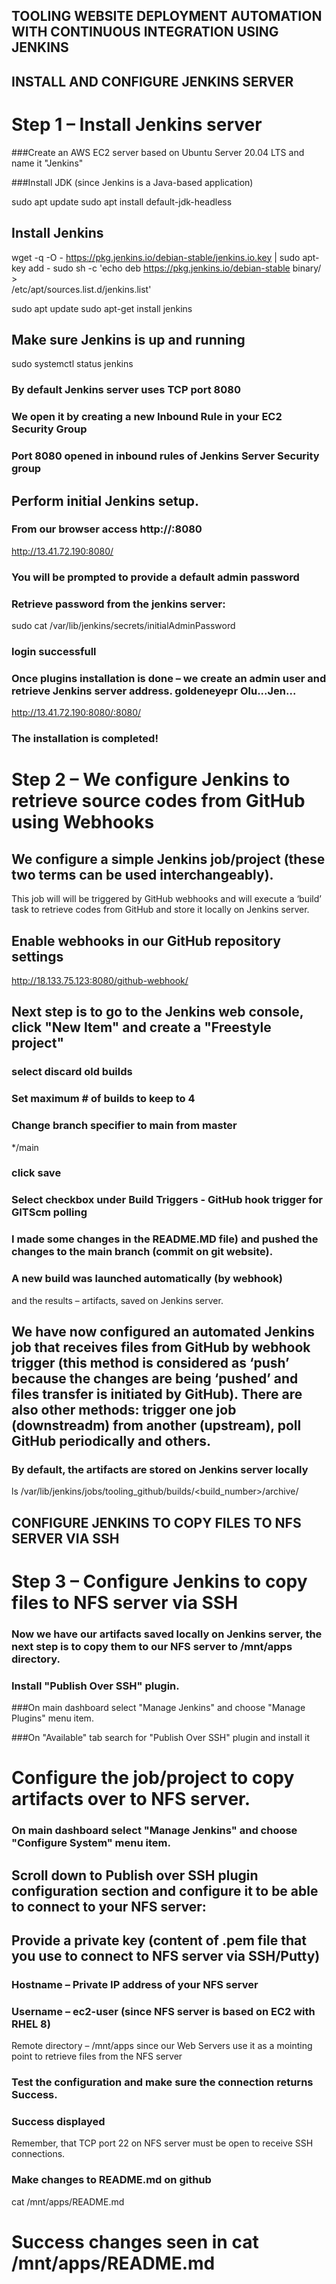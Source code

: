 ## TOOLING WEBSITE DEPLOYMENT AUTOMATION WITH CONTINUOUS INTEGRATION USING JENKINS

## INSTALL AND CONFIGURE JENKINS SERVER
# Step 1 – Install Jenkins server
###Create an AWS EC2 server based on Ubuntu Server 20.04 LTS and name it "Jenkins"

###Install JDK (since Jenkins is a Java-based application)

sudo apt update
sudo apt install default-jdk-headless

## Install Jenkins
wget -q -O - https://pkg.jenkins.io/debian-stable/jenkins.io.key | sudo apt-key add -
sudo sh -c 'echo deb https://pkg.jenkins.io/debian-stable binary/ > \
    /etc/apt/sources.list.d/jenkins.list'

sudo apt update
sudo apt-get install jenkins
## Make sure Jenkins is up and running

sudo systemctl status jenkins

### By default Jenkins server uses TCP port 8080 

### We open it by creating a new Inbound Rule in your EC2 Security Group

### Port 8080 opened in inbound rules of Jenkins Server Security group


## Perform initial Jenkins setup.
### From our browser access http://<Jenkins-Server-Public-IP-Address-or-Public-DNS-Name>:8080

http://13.41.72.190:8080/

### You will be prompted to provide a default admin password

### Retrieve password from the jenkins server:

sudo cat /var/lib/jenkins/secrets/initialAdminPassword

### login successfull


### Once plugins installation is done – we create an admin user and retrieve Jenkins server address. goldeneyepr Olu...Jen...

http://13.41.72.190:8080/:8080/

### The installation is completed!


# Step 2 – We configure Jenkins to retrieve source codes from GitHub using Webhooks
## We configure a simple Jenkins job/project (these two terms can be used interchangeably). 
This job will will be triggered by GitHub webhooks and will execute a ‘build’ task to retrieve codes from GitHub and store it locally on Jenkins server.

## Enable webhooks in our GitHub repository settings

http://18.133.75.123:8080/github-webhook/

## Next step is to go to the Jenkins web console, click "New Item" and create a "Freestyle project"

### select discard old builds

### Set maximum # of builds to keep to 4

### Change branch specifier to main from master

*/main

### click save

### Select checkbox under Build Triggers - GitHub hook trigger for GITScm polling

### I made some changes in the README.MD file) and pushed the changes to the main branch (commit on git website).

### A new build was launched automatically (by webhook) 
and the results – artifacts, saved on Jenkins server.


## We have now configured an automated Jenkins job that receives files from GitHub by webhook trigger (this method is considered as ‘push’ because the changes are being ‘pushed’ and files transfer is initiated by GitHub). There are also other methods: trigger one job (downstreadm) from another (upstream), poll GitHub periodically and others.

### By default, the artifacts are stored on Jenkins server locally

ls /var/lib/jenkins/jobs/tooling_github/builds/<build_number>/archive/


## CONFIGURE JENKINS TO COPY FILES TO NFS SERVER VIA SSH
# Step 3 – Configure Jenkins to copy files to NFS server via SSH

### Now we have our artifacts saved locally on Jenkins server, the next step is to copy them to our NFS server to /mnt/apps directory.


### Install "Publish Over SSH" plugin.
###On main dashboard select "Manage Jenkins" and choose "Manage Plugins" menu item.

###On "Available" tab search for "Publish Over SSH" plugin and install it



# Configure the job/project to copy artifacts over to NFS server.


### On main dashboard select "Manage Jenkins" and choose "Configure System" menu item.

## Scroll down to Publish over SSH plugin configuration section and configure it to be able to connect to your NFS server:

## Provide a private key (content of .pem file that you use to connect to NFS server via SSH/Putty)

### Hostname – Private IP address of your NFS server
### Username – ec2-user (since NFS server is based on EC2 with RHEL 8)

Remote directory – /mnt/apps since our Web Servers use it as a mointing point to retrieve files from the NFS server
### Test the configuration and make sure the connection returns Success.

### Success displayed


 Remember, that TCP port 22 on NFS server must be open to receive SSH connections.

### Make changes to README.md on github

cat /mnt/apps/README.md

# Success changes seen in cat /mnt/apps/README.md













